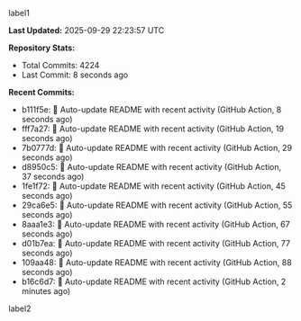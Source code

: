 
label1 
<!-- ACTIVITY_START -->
**Last Updated:** 2025-09-29 22:23:57 UTC

**Repository Stats:**
- Total Commits: 4224
- Last Commit: 8 seconds ago

**Recent Commits:**
- b111f5e: 🤖 Auto-update README with recent activity (GitHub Action, 8 seconds ago)
- fff7a27: 🤖 Auto-update README with recent activity (GitHub Action, 19 seconds ago)
- 7b0777d: 🤖 Auto-update README with recent activity (GitHub Action, 29 seconds ago)
- d8950c5: 🤖 Auto-update README with recent activity (GitHub Action, 37 seconds ago)
- 1fe1f72: 🤖 Auto-update README with recent activity (GitHub Action, 45 seconds ago)
- 29ca6e5: 🤖 Auto-update README with recent activity (GitHub Action, 55 seconds ago)
- 8aaa1e3: 🤖 Auto-update README with recent activity (GitHub Action, 67 seconds ago)
- d01b7ea: 🤖 Auto-update README with recent activity (GitHub Action, 77 seconds ago)
- 109aa48: 🤖 Auto-update README with recent activity (GitHub Action, 88 seconds ago)
- b16c6d7: 🤖 Auto-update README with recent activity (GitHub Action, 2 minutes ago)
<!-- ACTIVITY_END -->

label2
